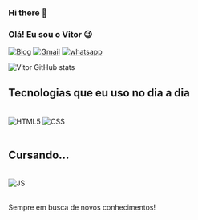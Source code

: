 ### Hi there 👋
### Olá! Eu sou o Vitor 😉

[![Blog](https://img.shields.io/badge/LinkedIn-0077B5?style=for-the-badge&logo=linkedin&logoColor=white
)](https://www.linkedin.com/in/vitor-oliveira-90bb19206/)
[![Gmail](https://img.shields.io/badge/Gmail-D14836?style=for-the-badge&logo=gmail&logoColor=white
)](vyctoroliveira28@gmail.com)
[![whatsapp](https://img.shields.io/badge/WhatsApp-25D366?style=for-the-badge&logo=whatsapp&logoColor=white)](34-999095133)


![Vitor GitHub stats](https://github-readme-stats.vercel.app/api?username=1914aquinoo&show_icons=true&theme=cobalt)

## Tecnologias que eu uso no dia a dia

<div style="display: inline_block"><br>
    <img align="center" alt="HTML5" src="https://img.shields.io/badge/HTML5-E34F26?style=for-the-badge&logo=html5&logoColor=white" />
    <img align="center" alt="CSS" src="https://img.shields.io/badge/CSS3-1572B6?style=for-the-badge&logo=css3&logoColor=white" /> 
</div> <br>

## Cursando...

<div style="display: inline_block"><br>
    <img align="center" alt="JS" src="https://img.shields.io/badge/JavaScript-323330?style=for-the-badge&logo=javascript&logoColor=F7DF1E" />
    
</div> <br>

Sempre em busca de novos conhecimentos!


